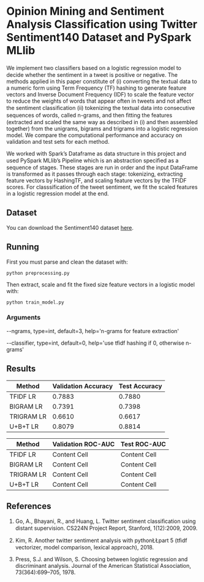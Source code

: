 # Opinion Mining and Sentiment Analysis Classification using Twitter Sentiment140 Dataset and PySpark MLlib 

We implement two classiﬁers based on a logistic regression model to decide whether the sentiment in a tweet is positive or negative. The methods applied in this paper constitute of (i) converting the textual data to a numeric form using Term Frequency (TF) hashing to generate feature vectors and Inverse Document Frequency (IDF) to scale the feature vector to reduce the weights of words that appear often in tweets and not affect the sentiment classiﬁcation (ii) tokenizing the textual data into consecutive sequences of words, called n-grams, and then ﬁtting the features (extracted and scaled the same way as described in (i) and then assembled together) from the unigrams, bigrams and trigrams into a logistic regression model. We compare the computational performance and accuracy on validation and test sets for each method.

We worked with Spark’s Dataframe as data structure in this project and used PySpark MLlib’s Pipeline which is an abstraction speciﬁed as a sequence of stages. These stages are run in order and the input DataFrame is transformed as it passes through each stage: tokenizing, extracting feature vectors by HashingTF, and scaling feature vectors by the TFIDF scores. For classsification of the tweet sentiment, we fit the scaled features in a logistic regression model at the end.

## Dataset
You can download the Sentiment140 dataset [here](http://help.sentiment140.com/for-students).

## Running
First you must parse and clean the dataset with:

```
python preprocessing.py
```

Then extract, scale and fit the fixed size feature vectors in a logistic model with:

```
python train_model.py
```

### Arguments
--ngrams, type=int, default=3, help='n-grams for feature extraction'

--classifier, type=int, default=0, help='use tfidf hashing if 0, otherwise n-grams'

## Results

|   Method   |  Validation Accuracy | Test Accuracy |
| ---------- | -------------------- | ------------- |
|  TFIDF LR  | 0.7883         | 0.7880  |
| BIGRAM LR  | 0.7391         | 0.7398  |
| TRIGRAM LR | 0.6610         | 0.6617  |
|  U+B+T LR  | 0.8079         | 0.8814  |


|   Method   |  Validation ROC-AUC  | Test ROC-AUC  |
| ---------- | -------------------- | ------------- |
|  TFIDF LR  | Content Cell         | Content Cell  |
| BIGRAM LR  | Content Cell         | Content Cell  |
| TRIGRAM LR | Content Cell         | Content Cell  |
|  U+B+T LR  | Content Cell         | Content Cell  |

## References
1. Go, A., Bhayani, R., and Huang, L. Twitter sentiment classiﬁcation using distant supervision. CS224N Project Report, Stanford, 1(12):2009, 2009. 

2. Kim, R. Another twitter sentiment analysis with pythonŁŁpart 5 (tﬁdf vectorizer, model comparison, lexical approach), 2018. 

3. Press, S.J. and Wilson, S. Choosing between logistic regression and discriminant analysis. Journal of the American Statistical Association, 73(364):699–705, 1978.
